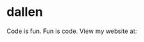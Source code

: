 # dallen
Code is fun. Fun is code.
View my website at: <a href="lyle.smu.edu/~dallen/dallen/"> </a>
